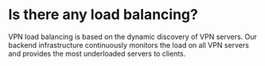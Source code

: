 # Is there any load balancing?

VPN load balancing is based on the dynamic discovery of VPN servers. Our backend infrastructure continuously monitors the load on all VPN servers and provides the most underloaded servers to clients.
